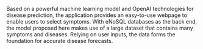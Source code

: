 Based on a powerful machine learning model and OpenAI technologies for disease prediction, the application provides an easy-to-use webpage to enable users to select symptoms. With eNoSQL databases as the back end, the model proposed here makes use of a large dataset that contains many symptoms and diseases. Relying on user inputs, the data forms the foundation for accurate disease forecasts.
